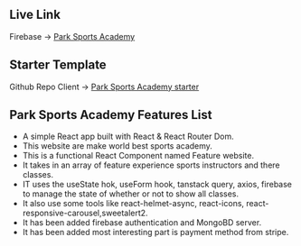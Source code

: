 
## Live Link
Firebase -> [Park Sports Academy](https://park-sport-academy.web.app/)

## Starter Template
Github Repo Client -> [Park Sports Academy starter](https://github.com/programming-hero-web-course1/b712-summer-camp-client-side-islammazharul)


## Park Sports Academy Features List
- A simple React app built with React & React Router Dom.
 - This website are make world best sports academy.
 - This is a functional React Component named Feature website.
 - It takes in an array of feature experience sports instructors and there classes.
 - IT uses the useState hok, useForm hook, tanstack query, axios, firebase to manage the state of whether or not to show all classes.
 - It also use some tools like react-helmet-async, react-icons, react-responsive-carousel,sweetalert2.
 - It has been added firebase authentication and MongoBD server.
 - It has been added most interesting part is payment method from stripe.

